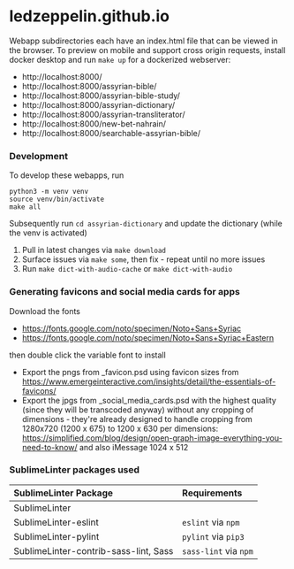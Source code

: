 # ledzeppelin.github.io

Webapp subdirectories each have an index.html file that can be viewed in the browser.  To preview on mobile and support cross origin requests, install docker desktop and run `make up` for a dockerized webserver:

* http://localhost:8000/
* http://localhost:8000/assyrian-bible/
* http://localhost:8000/assyrian-bible-study/
* http://localhost:8000/assyrian-dictionary/
* http://localhost:8000/assyrian-transliterator/
* http://localhost:8000/new-bet-nahrain/
* http://localhost:8000/searchable-assyrian-bible/


### Development

To develop these webapps, run
```
python3 -m venv venv
source venv/bin/activate
make all
```

Subsequently run `cd assyrian-dictionary` and update the dictionary (while the venv is activated)
1. Pull in latest changes via `make download`
2. Surface issues via `make some`, then fix - repeat until no more issues
3. Run `make dict-with-audio-cache` or `make dict-with-audio`


### Generating favicons and social media cards for apps

Download the fonts
* https://fonts.google.com/noto/specimen/Noto+Sans+Syriac
* https://fonts.google.com/noto/specimen/Noto+Sans+Syriac+Eastern

then double click the variable font to install


* Export the pngs from _favicon.psd using favicon sizes from https://www.emergeinteractive.com/insights/detail/the-essentials-of-favicons/
* Export the jpgs from _social_media_cards.psd with the highest quality (since they will be transcoded anyway) without any cropping of dimensions - they're already designed to handle cropping from 1280x720 (1200 x 675) to 1200 x 630 per dimensions: https://simplified.com/blog/design/open-graph-image-everything-you-need-to-know/ and also iMessage 1024 x 512

### SublimeLinter packages used

| SublimeLinter Package                   | Requirements |
| :---                                    | :---- |
| SublimeLinter                           | |
| SublimeLinter-eslint                    | `eslint` via `npm` |
| SublimeLinter-pylint                    | `pylint` via `pip3` |
| SublimeLinter-contrib-sass-lint, Sass   | `sass-lint` via `npm` |

